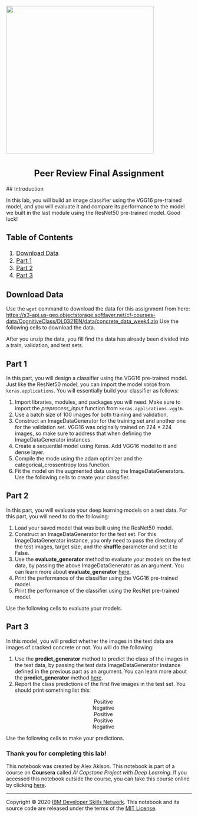 <a href="https://cognitiveclass.ai"><img src = "https://s3-api.us-geo.objectstorage.softlayer.net/cf-courses-data/CognitiveClass/Logos/organization_logo/organization_logo.png" width = 400> </a>

<h1 align=center><font size = 5>Peer Review Final Assignment</font></h1>
## Introduction

In this lab, you will build an image classifier using the VGG16 pre-trained model, and you will evaluate it and compare its performance to the model we built in the last module using the ResNet50 pre-trained model. Good luck!
## Table of Contents

<div class="alert alert-block alert-info" style="margin-top: 20px">

<font size = 3>    

1. <a href="#item41">Download Data 
2. <a href="#item42">Part 1</a>
3. <a href="#item43">Part 2</a>  
4. <a href="#item44">Part 3</a>  

</font>
    
</div>
   
<a id="item41"></a>
## Download Data
Use the <code>wget</code> command to download the data for this assignment from here: https://s3-api.us-geo.objectstorage.softlayer.net/cf-courses-data/CognitiveClass/DL0321EN/data/concrete_data_week4.zip
Use the following cells to download the data.


After you unzip the data, you fill find the data has already been divided into a train, validation, and test sets.
  
<a id="item42"></a>
## Part 1
In this part, you will design a classifier using the VGG16 pre-trained model. Just like the ResNet50 model, you can import the model <code>VGG16</code> from <code>keras.applications</code>.
You will essentially build your classifier as follows:
1. Import libraries, modules, and packages you will need. Make sure to import the *preprocess_input* function from <code>keras.applications.vgg16</code>.
2. Use a batch size of 100 images for both training and validation.
3. Construct an ImageDataGenerator for the training set and another one for the validation set. VGG16 was originally trained on 224 × 224 images, so make sure to address that when defining the ImageDataGenerator instances.
4. Create a sequential model using Keras. Add VGG16 model to it and dense layer.
5. Compile the mode using the adam optimizer and the categorical_crossentropy loss function.
6. Fit the model on the augmented data using the ImageDataGenerators.
Use the following cells to create your classifier.











   
<a id="item43"></a>
## Part 2
In this part, you will evaluate your deep learning models on a test data. For this part, you will need to do the following:

1. Load your saved model that was built using the ResNet50 model. 
2. Construct an ImageDataGenerator for the test set. For this ImageDataGenerator instance, you only need to pass the directory of the test images, target size, and the **shuffle** parameter and set it to False.
3. Use the **evaluate_generator** method to evaluate your models on the test data, by passing the above ImageDataGenerator as an argument. You can learn more about **evaluate_generator** [here](https://keras.io/models/sequential/).
4. Print the performance of the classifier using the VGG16 pre-trained model.
5. Print the performance of the classifier using the ResNet pre-trained model.

Use the following cells to evaluate your models.




   
<a id="item44"></a>
## Part 3
In this model, you will predict whether the images in the test data are images of cracked concrete or not. You will do the following:

1. Use the **predict_generator** method to predict the class of the images in the test data, by passing the test data ImageDataGenerator instance defined in the previous part as an argument. You can learn more about the **predict_generator** method [here](https://keras.io/models/sequential/).
2. Report the class predictions of the first five images in the test set. You should print something list this:

<center>
    <ul style="list-style-type:none">
        <li>Positive</li>  
        <li>Negative</li> 
        <li>Positive</li>
        <li>Positive</li>
        <li>Negative</li>
    </ul>
</center>
Use the following cells to make your predictions.




  
### Thank you for completing this lab!

This notebook was created by Alex Aklson.
This notebook is part of a course on **Coursera** called *AI Capstone Project with Deep Learning*. If you accessed this notebook outside the course, you can take this course online by clicking [here](https://cocl.us/DL0321EN_Coursera_Week4_LAB1).
<hr>

Copyright &copy; 2020 [IBM Developer Skills Network](https://cognitiveclass.ai/?utm_source=bducopyrightlink&utm_medium=dswb&utm_campaign=bdu). This notebook and its source code are released under the terms of the [MIT License](https://bigdatauniversity.com/mit-license/).
